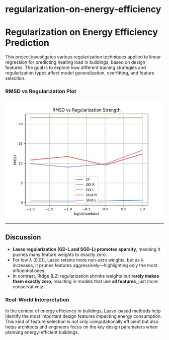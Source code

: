 # regularization-on-energy-efficiency
# Regularization on Energy Efficiency Prediction

This project investigates various regularization techniques applied to linear regression for predicting heating load in buildings, based on design features. The goal is to explore how different training strategies and regularization types affect model generalization, overfitting, and feature selection.


### RMSD vs Regularization Plot

![RMSD vs Lambda](rmsd_vs_lambda.png)

---

## Discussion

- **Lasso regularization (GD-L and SGD-L) promotes sparsity**, meaning it pushes many feature weights to exactly zero.
- For low λ (0.01), Lasso retains more non-zero weights, but as λ increases, it prunes features aggressively—highlighting only the most influential ones.
- In contrast, Ridge (L2) regularization shrinks weights but **rarely makes them exactly zero**, resulting in models that use **all features**, just more conservatively.

### Real-World Interpretation

In the context of energy efficiency in buildings, Lasso-based methods help identify the most important design features impacting energy consumption. This kind of feature selection is not only computationally efficient but also helps architects and engineers focus on the key design parameters when planning energy-efficient buildings.
